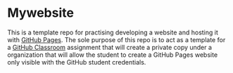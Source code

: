 # Mywebsite

This is a template repo for practising developing a website and hosting it
with
[GitHub Pages](https://pages.github.com). The sole purpose of this repo is
to act as a template for a
[GitHub Classroom](https://classroom.github.com) assignment that will create
a private copy under a organization that will allow the student to create a GitHub
Pages website only visible with the GitHub student credentials.
